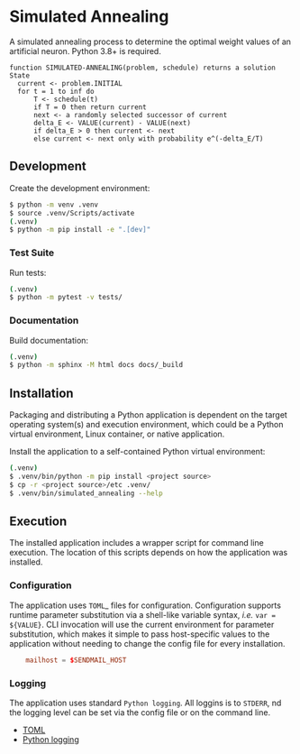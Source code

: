 # Simulated Annealing

A simulated annealing process to determine the optimal weight values of an artificial neuron.
Python 3.8+ is required.

```{r, eval=FALSE}
function SIMULATED-ANNEALING(problem, schedule) returns a solution State
  current <- problem.INITIAL
  for t = 1 to inf do
      T <- schedule(t)
      if T = 0 then return current
      next <- a randomly selected successor of current
      delta_E <- VALUE(current) - VALUE(next)
      if delta_E > 0 then current <- next
      else current <- next only with probability e^(-delta_E/T)
```

## Development

Create the development environment:

```bash
$ python -m venv .venv
$ source .venv/Scripts/activate
(.venv)
$ python -m pip install -e ".[dev]"
```


### Test Suite
Run tests:

```bash
(.venv)
$ python -m pytest -v tests/
```


### Documentation

Build documentation:

```bash
(.venv)
$ python -m sphinx -M html docs docs/_build
```


## Installation

Packaging and distributing a Python application is dependent on the target
operating system(s) and execution environment, which could be a Python virtual
environment, Linux container, or native application.

Install the application to a self-contained Python virtual environment:

```bash
(.venv)
$ .venv/bin/python -m pip install <project source>
$ cp -r <project source>/etc .venv/
$ .venv/bin/simulated_annealing --help
```


## Execution

The installed application includes a wrapper script for command line execution.
The location of this scripts depends on how the application was installed.


### Configuration

The application uses `TOML`_ files for configuration. Configuration supports
runtime parameter substitution via a shell-like variable syntax, *i.e.*
``var = ${VALUE}``. CLI invocation will use the current environment for
parameter substitution, which makes it simple to pass host-specific values
to the application without needing to change the config file for every
installation.

```toml
    mailhost = $SENDMAIL_HOST
```

### Logging

The application uses standard `Python logging`. All loggins is to `STDERR`,
nd the logging level can be set via the config file or on the command line.


* [TOML](https://toml.io)
* [Python logging](https://docs.python.org/3/library/logging.html)

